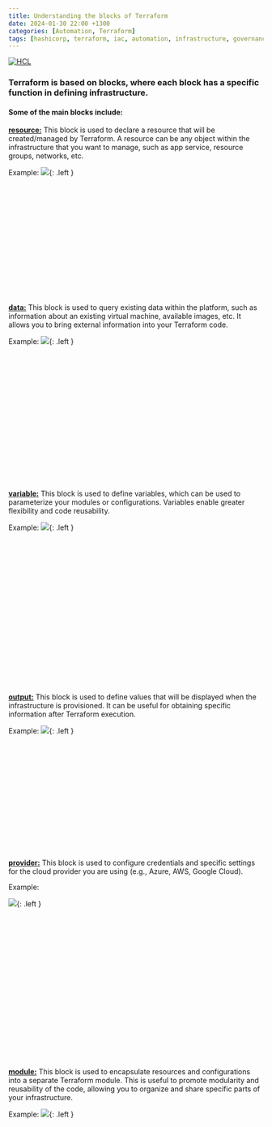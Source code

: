 ```yaml
---
title: Understanding the blocks of Terraform
date: 2024-01-30 22:00 +1300
categories: [Automation, Terraform]
tags: [hashicorp, terraform, iac, automation, infrastructure, governance, finops]
---
```


[![HCL](https://img.shields.io/badge/language-HCL-blueviolet)](https://www.terraform.io/)

### **Terraform is based on blocks, where each block has a specific function in defining infrastructure.**

#### **Some of the main blocks include:**
<a href="https://lnkd.in/gDnYQKPF" target="_blank">**resource:**</a> This block is used to declare a resource that will be created/managed by Terraform. A resource can be any object within the infrastructure that you want to manage, such as app service, resource groups, networks, etc.
<br>

Example:
![](/assets/img/posts/block_resource.png){: .left }

<br><br><br><br><br><br><br><br><br><br><br><br><br>

<a href="https://lnkd.in/gPAHrJcc" target="_blank">**data:**</a> This block is used to query existing data within the platform, such as information about an existing virtual machine, available images, etc. It allows you to bring external information into your Terraform code.
<br>

Example:
![](/assets/img/posts/block_data.png){: .left }

<br><br><br><br><br><br><br><br><br><br><br><br><br><br><br>

<a href="https://lnkd.in/gX7-KVP7" target="_blank">**variable:**</a> This block is used to define variables, which can be used to parameterize your modules or configurations. Variables enable greater flexibility and code reusability.
<br>

Example:
![](/assets/img/posts/block_variable.png){: .left }

<br><br><br><br><br><br><br><br><br><br><br><br><br><br><br><br><br>

<a href="https://lnkd.in/gsTy5Aax" target="_blank">**output:**</a> This block is used to define values that will be displayed when the infrastructure is provisioned. It can be useful for obtaining specific information after Terraform execution.
<br>

Example:
![](/assets/img/posts/block_output.png){: .left }

<br>

<br><br><br><br><br><br><br><br><br>

<br>

<a href="https://lnkd.in/gbdfmr6f" target="_blank">**provider:**</a> This block is used to configure credentials and specific settings for the cloud provider you are using (e.g., Azure, AWS, Google Cloud).<br> 

Example:

![](/assets/img/posts/block_provider.png){: .left }

<br><br><br><br><br><br><br><br><br><br><br><br><br><br><br>

<br>

<a href="https://lnkd.in/gSRrFVZf" target="_blank">**module:**</a> This block is used to encapsulate resources and configurations into a separate Terraform module. This is useful to promote modularity and reusability of the code, allowing you to organize and share specific parts of your infrastructure.
<br>

Example:
![](/assets/img/posts/block_module.png){: .left }